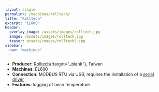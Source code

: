 ```yaml
---
layout: single
permalink: /machines/rolltech/
title: "Rolltech"
excerpt: "EL600"
header:
  overlay_image: /assets/images/rolltech.jpg
  image: /assets/images/rolltech.jpg
  teaser: assets/images/rolltech2.jpg
sidebar:
  nav: "machines"
---
```

* __Producer:__ [Rolltech](https://rolltech.qdm.tw/){:target="_blank"}, Taiwan
* __Machines:__ EL600
* __Connection:__ MODBUS RTU via USB; requires the installation of a [serial driver](/modbus_serial/)
* __Features:__ logging of bean temperature